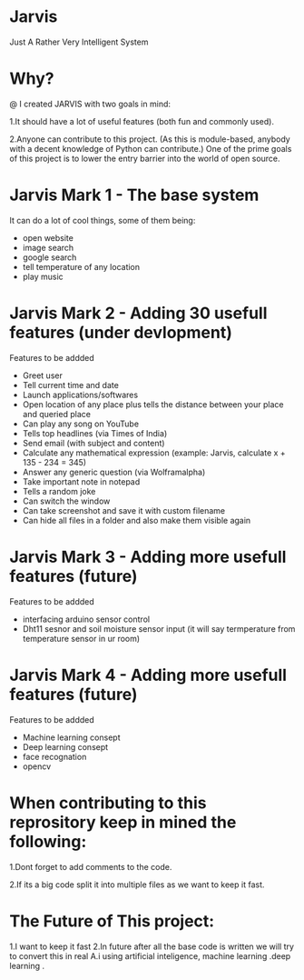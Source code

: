 # Jarvis
Just A Rather Very Intelligent System

# Why?

@ I created JARVIS with two goals in mind:

1.It should have a lot of useful features (both fun and commonly used).

2.Anyone can contribute to this project. (As this is module-based, anybody with a decent knowledge of Python can contribute.) One of the prime goals of this project is to lower the entry barrier into the world of open source.

# Jarvis Mark 1 - The base system 

It can do a lot of cool things, some of them being:

- open website 
- image search
- google search
- tell temperature of any location
- play music

# Jarvis Mark 2 - Adding 30 usefull features (under devlopment)

Features to be addded

- Greet user
- Tell current time and date
- Launch applications/softwares 
- Open location of any place plus tells the distance between your place and queried place 
- Can play any song on YouTube
- Tells top headlines (via Times of India)
- Send email (with subject and content)
- Calculate any mathematical expression (example: Jarvis, calculate x + 135 - 234 = 345)
- Answer any generic question (via Wolframalpha)
- Take important note in notepad
- Tells a random joke
- Can switch the window
- Can take screenshot and save it with custom filename
- Can hide all files in a folder and also make them visible again


# Jarvis Mark 3 - Adding more usefull features (future)

Features to be addded

- interfacing arduino sensor control
- Dht11 sesnor and soil moisture sensor input (it will say termperature from temperature sensor in ur room)

# Jarvis Mark 4 - Adding more usefull features (future)

Features to be addded

- Machine learning consept
- Deep learning consept
- face recognation
- opencv 

# When contributing to this reprository keep in mined the following:

1.Dont forget to add comments to the code.

2.If its a big code split it into multiple files as we want to keep it fast.

# The Future of This project:

1.I want to keep it fast
2.In future after all the base code is written we will try to convert this in real A.i using artificial inteligence, machine learning .deep learning .
